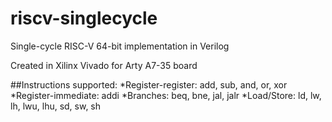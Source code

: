 # riscv-singlecycle
Single-cycle RISC-V 64-bit implementation in Verilog

Created in Xilinx Vivado for Arty A7-35 board

##Instructions supported:
*Register-register: add, sub, and, or, xor
*Register-immediate: addi
*Branches: beq, bne, jal, jalr
*Load/Store: ld, lw, lh, lwu, lhu, sd, sw, sh
